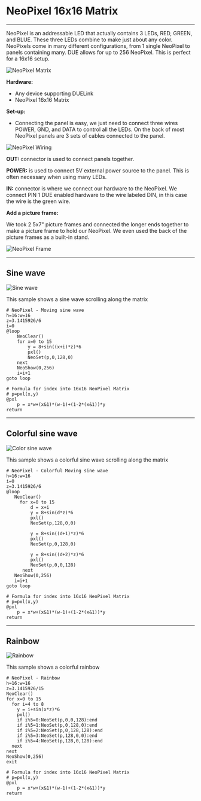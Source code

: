# NeoPixel 16x16 Matrix

---

NeoPixel is an addressable LED that actually contains 3 LEDs, RED, GREEN, and BLUE. These three LEDs combine to make just about any color. NeoPixels come in many different configurations, from 1 single NeoPixel to panels containing many. DUE allows for up to 256 NeoPixel. This is perfect for a 16x16 setup. 

![NeoPixel Matrix](images/neopixel-16x16.png)

**Hardware:**
- Any device supporting DUELink
- NeoPixel 16x16 Matrix

**Set-up:**

- Connecting the panel is easy, we just need to connect three wires POWER, GND, and DATA to control all the LEDs. On the back of most NeoPixel panels are 3 sets of cables connected to the panel. 

![NeoPixel Wiring](images/neopixel-back.jpg)

**OUT:** connector is used to connect panels together. 

**POWER:** is used to connect 5V external power source to the panel. This is often necessary when using many LEDs. 

**IN:** connector is where we connect our hardware to the NeoPixel. We connect PIN 1 DUE enabled hardware to the wire labeled DIN, in this case the wire is the green wire. 

**Add a picture frame:**

We took 2 5x7" picture frames and connected the longer ends together to make a picture frame to hold our NeoPixel. We even used the back of the picture frames as a built-in stand. 

![NeoPixel Frame](images/neopixel-frame.jpg)

---

## Sine wave

![Sine wave](images/sine-wave.gif)

This sample shows a sine wave scrolling along the matrix


```basic
# NeoPixel - Moving sine wave
h=16:w=16
z=3.1415926/6
i=0
@loop
    NeoClear()
    for x=0 to 15
        y = 8+sin((x+i)*z)*6
        pxl()
        NeoSet(p,0,128,0)
    next
    NeoShow(0,256)
    i=i+1
goto loop

# Formula for index into 16x16 NeoPixel Matrix
# p=pxl(x,y)
@pxl
    p = x*w+(x&1)*(w-1)+(1-2*(x&1))*y
return
```

---

## Colorful sine wave

![Color sine wave](images/color-sine-wave.gif)

This sample shows a colorful sine wave scrolling along the matrix

```basic
# NeoPixel - Colorful Moving sine wave
h=16:w=16
i=0
z=3.1415926/6
@loop
   NeoClear()
     for x=0 to 15
         d = x+i
         y = 8+sin(d*z)*6
         pxl()
         NeoSet(p,128,0,0)

         y = 8+sin((d+1)*z)*6
         pxl()
         NeoSet(p,0,128,0)

         y = 8+sin((d+2)*z)*6
         pxl()
         NeoSet(p,0,0,128)
      next
   NeoShow(0,256)
   i=i+1
goto loop

# Formula for index into 16x16 NeoPixel Matrix
# p=pxl(x,y)
@pxl
    p = x*w+(x&1)*(w-1)+(1-2*(x&1))*y
return
```

---

## Rainbow

![Rainbow](images/rainbow.jpg)

This sample shows a colorful rainbow

```basic
# NeoPixel - Rainbow
h=16:w=16
z=3.1415926/15
NeoClear()
for x=0 to 15 
  for i=4 to 8
    y = i+sin(x*z)*6
    pxl()
    if i%5=0:NeoSet(p,0,0,128):end
    if i%5=1:NeoSet(p,0,128,0):end
    if i%5=2:NeoSet(p,0,128,128):end
    if i%5=3:NeoSet(p,128,0,0):end
    if i%5=4:NeoSet(p,128,0,128):end
  next
next
NeoShow(0,256)
exit

# Formula for index into 16x16 NeoPixel Matrix
# p=pxl(x,y)
@pxl
    p = x*w+(x&1)*(w-1)+(1-2*(x&1))*y
return
```
